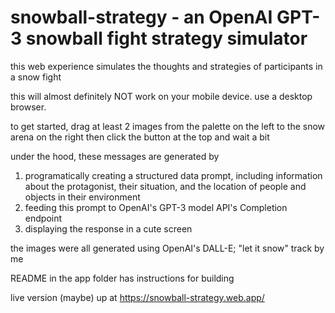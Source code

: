 # snowball-strategy - an OpenAI GPT-3 snowball fight strategy simulator

this web experience simulates the thoughts and strategies of participants in a snow fight

this will almost definitely NOT work on your mobile device. use a desktop browser.

to get started, drag at least 2 images from the palette on the left to the snow arena on the right 
then click the button at the top and wait a bit

under the hood, these messages are generated by
  1. programatically creating a structured data prompt, including information about the protagonist, their situation, and the location of people and objects in their environment
  2. feeding this prompt to OpenAI's GPT-3 model API's Completion endpoint
  3. displaying the response in a cute screen

the images were all generated using OpenAI's DALL-E; "let it snow" track by me

README in the app folder has instructions for building

live version (maybe) up at https://snowball-strategy.web.app/
